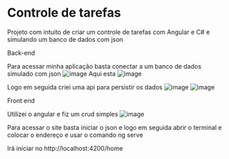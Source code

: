 # Controle de tarefas

Projeto com intuito de criar um controle de tarefas com Angular e C# e simulando um banco de dados com json

Back-end 


Para acessar minha aplicação basta conectar a um banco de dados simulado com json
![image](https://user-images.githubusercontent.com/77518236/166691866-bd8624e7-e60f-434f-90a9-6cb3891822bd.png)
Aqui esta 
![image](https://user-images.githubusercontent.com/77518236/166692050-3b4f09c3-b5ae-4b42-93f8-155026d0a5dd.png)

Logo em seguida criei uma api para persistir os dados 
![image](https://user-images.githubusercontent.com/77518236/166947055-9613589e-d60f-40d2-8400-227f47b22d8b.png)
![image](https://user-images.githubusercontent.com/77518236/166947259-adb3f634-bbad-41b6-b320-0b188a401c33.png)



Front end 

Utilizei o angular e fiz um crud simples
![image](https://user-images.githubusercontent.com/77518236/166947511-731c8ca0-fee6-4f3b-9c35-9e93760fbc66.png)

Para acessar o site basta iniciar o json e logo em seguida abrir o terminal e colocar o endereço e usar o comando ng serve



Irá iniciar no http://localhost:4200/home




